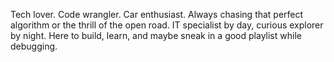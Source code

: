 Tech lover. Code wrangler. Car enthusiast. Always chasing that perfect algorithm or the thrill of the open road. IT specialist by day, curious explorer by night. Here to build, learn, and maybe sneak in a good playlist while debugging.
<!---
Vikhorz/Vikhorz is a ✨ special ✨ repository because its `README.md` (this file) appears on your GitHub profile.
You can click the Preview link to take a look at your changes.
--->
 
